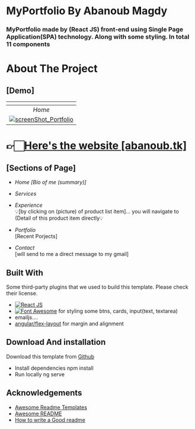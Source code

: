 
# MyPortfolio By Abanoub Magdy

### MyPortfolio made by (React JS) front-end using Single Page Application(SPA) technology. Along with some styling. In total 11 components 

# About The Project 
## [Demo]
| [![]()]() |  
|:---:|
| *Home*  |
| [![screenShot_Portfolio](https://i.ibb.co/mqj7fT9/image.png)](http://abanoub.tk/)

# 👉🏻[Here's the website [abanoub.tk]](http://abanoub.tk/)

## [Sections of Page]

* *Home [Bio of me (summary)]*

* *Services*

* *Experience* <br/>💡[by clicking on (picture) of product list item]... you will navigate to (Detail of this product item directly💡

* *Portfolio* <br/> [Recent Porjects] 

* *Contact* <br/> [will send to me a direct message to my gmail] 



## Built With

Some third-party plugins that we used to build this template. Please check their license.

* [![React JS][Angular.io]][Angular-url]
* [![Font Awesome][Bootstrap.com]][Bootstrap-url] for styling some btns, cards, input(text, textarea)
* emailjs....
* [angular/flex-layout] for margin and alignment

<!-- download -->
## Download And installation

Download this template from [Github](https://github.com/Abanoub5015/MyStore/archive/refs/heads/main.zip)


* Install dependencies
npm install
* Run locally
ng serve

[Angular.io]: https://img.shields.io/badge/Angular-DD0031?style=for-the-badge&logo=angular&logoColor=white
[Angular-url]: https://angular.io/
[Bootstrap.com]: https://img.shields.io/badge/Bootstrap-563D7C?style=for-the-badge&logo=bootstrap&logoColor=white
[Bootstrap-url]: https://getbootstrap.com
[angular/flex-layout]: https://github.com/angular/flex-layout

## Acknowledgements

 - [Awesome Readme Templates](https://awesomeopensource.com/project/elangosundar/awesome-README-templates)
 - [Awesome README](https://github.com/matiassingers/awesome-readme)
 - [How to write a Good readme](https://bulldogjob.com/news/449-how-to-write-a-good-readme-for-your-github-project)

